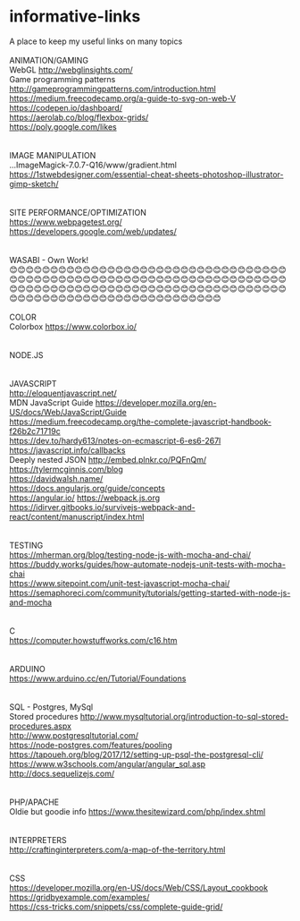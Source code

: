 # informative-links
A place to keep my useful links on many topics
<br><br>
ANIMATION/GAMING<br>
WebGL http://webglinsights.com/<br>
Game programming patterns http://gameprogrammingpatterns.com/introduction.html<br>
https://medium.freecodecamp.org/a-guide-to-svg-on-web-V<br>
https://codepen.io/dashboard/<br>
https://aerolab.co/blog/flexbox-grids/<br>
https://poly.google.com/likes<br>
<br>
<br>
IMAGE MANIPULATION<br>
...ImageMagick-7.0.7-Q16/www/gradient.html<br>
https://1stwebdesigner.com/essential-cheat-sheets-photoshop-illustrator-gimp-sketch/<br>
<br>
<br>
SITE PERFORMANCE/OPTIMIZATION<br>
https://www.webpagetest.org/<br>
https://developers.google.com/web/updates/<br>
<br>
<br>
WASABI - Own Work!<br>
😊😊😊😊😊😊😊😊😊😊😊😊😊😊😊😊😊😊😊😊😊😊😊😊😊😊😊😊😊😊😊😊😊😊😊😊😊😊😊😊😊😊😊😊😊😊😊😊😊😊😊😊😊😊😊😊😊😊😊😊😊😊😊😊😊😊😊😊😊😊😊😊😊😊😊😊😊😊😊😊😊😊😊😊😊😊😊😊😊😊😊😊😊😊😊😊😊😊😊😊😊😊😊😊😊😊😊😊😊😊😊😊😊😊😊😊😊😊😊😊😊😊😊😊😊😊😊😊
<br>
<br>
COLOR<br>
Colorbox https://www.colorbox.io/<br>
<br>
<br>
NODE.JS<br>
<br>
<br>
JAVASCRIPT<br>
http://eloquentjavascript.net/<br>
MDN JavaScript Guide https://developer.mozilla.org/en-US/docs/Web/JavaScript/Guide<br>
https://medium.freecodecamp.org/the-complete-javascript-handbook-f26b2c71719c<br>
https://dev.to/hardy613/notes-on-ecmascript-6-es6-267l<br>
https://javascript.info/callbacks<br>
Deeply nested JSON http://embed.plnkr.co/PQFnQm/<br>
https://tylermcginnis.com/blog<br>
https://davidwalsh.name/<br>
https://docs.angularjs.org/guide/concepts<br>
https://angular.io/
https://webpack.js.org<br>
https://idirver.gitbooks.io/survivejs-webpack-and-react/content/manuscript/index.html<br>
<br>
<br>
TESTING<br>
https://mherman.org/blog/testing-node-js-with-mocha-and-chai/<br>
https://buddy.works/guides/how-automate-nodejs-unit-tests-with-mocha-chai<br>
https://www.sitepoint.com/unit-test-javascript-mocha-chai/<br>
https://semaphoreci.com/community/tutorials/getting-started-with-node-js-and-mocha<br>
<br>
<br>
C<br>
https://computer.howstuffworks.com/c16.htm<br>
<br>
<br>
ARDUINO<br>
https://www.arduino.cc/en/Tutorial/Foundations<br>
<br>
<br>
SQL - Postgres, MySql<br>
Stored procedures http://www.mysqltutorial.org/introduction-to-sql-stored-procedures.aspx<br>
http://www.postgresqltutorial.com/<br>
https://node-postgres.com/features/pooling<br>
https://tapoueh.org/blog/2017/12/setting-up-psql-the-postgresql-cli/<br>
https://www.w3schools.com/angular/angular_sql.asp<br>
http://docs.sequelizejs.com/<br>
<br>
<br>
PHP/APACHE <br>
Oldie but goodie info https://www.thesitewizard.com/php/index.shtml<br>
<br>
<br>
INTERPRETERS<br>
http://craftinginterpreters.com/a-map-of-the-territory.html<br>
<br>
<br>
CSS<br>
https://developer.mozilla.org/en-US/docs/Web/CSS/Layout_cookbook<br>
https://gridbyexample.com/examples/<br>
https://css-tricks.com/snippets/css/complete-guide-grid/<br>
<br>
<br>
